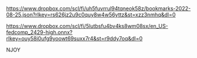 https://www.dropbox.com/scl/fi/uh5fuvrrul94tqneok58z/bookmarks-2022-08-25.json?rlkey=rs626jz2u9c0quy8w4w56yttz&st=xzz3nmhq&dl=0

https://www.dropbox.com/scl/fi/5lutbsfu4bv4ks8wm08sx/en_US-fedcomp_2429-high.onnx?rlkey=ouy58i0ufg9yoowt69suxx7r4&st=r9ddy7oq&dl=0

NJOY
